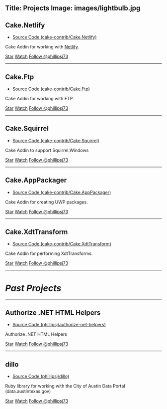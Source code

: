 Title: Projects
Image: images/lightbulb.jpg
---
## Cake.Netlify

* [Source Code (cake-contrib/Cake.Netlify)](https://github.com/cake-contrib/Cake.Netlify)

Cake Addin for working with [Netlify](https://www.netlify.com/).

<p>
    <a class="github-button" href="https://github.com/cake-contrib/Cake.Netlify" data-icon="octicon-star" data-style="mega" data-count-href="phillipsj/Cake.Ftp/stargazers" data-count-api="/reposcake-contrib/Cake.Netlify#stargazers_count" data-count-aria-label="# stargazers on GitHub" aria-label="Star cake-contrib/Cake.Netlify on GitHub">Star</a> <a class="github-button" href="https://github.com/cake-contrib/Cake.Netlify" data-icon="octicon-eye" data-style="mega" data-count-href="cake-contrib/Cake.Netlify/watchers" data-count-api="/repos/cake-contrib/Cake.Netlify#subscribers_count" data-count-aria-label="# watchers on GitHub" aria-label="Watch cake-contrib/Cake.Netlify on GitHub">Watch</a> <a href="https://twitter.com/phillipsj73" class="twitter-follow-button" data-show-count="true" data-size="large">Follow @phillipsj73</a>
</p>

---

## Cake.Ftp

* [Source Code (cake-contrib/Cake.Ftp)](https://github.com/cake-contrib/Cake.Ftp)

Cake Addin for working with FTP.

<p>
    <a class="github-button" href="https://github.com/cake-contrib/Cake.Ftp" data-icon="octicon-star" data-style="mega" data-count-href="cake-contrib/Cake.Ftp/stargazers" data-count-api="/repos/cake-contrib/Cake.Ftp#stargazers_count" data-count-aria-label="# stargazers on GitHub" aria-label="Star cake-contrib/Cake.Ftp on GitHub">Star</a> <a class="github-button" href="https://github.com/cake-contrib/Cake.Ftp" data-icon="octicon-eye" data-style="mega" data-count-href="cake-contrib/Cake.Ftp/watchers" data-count-api="/repos/cake-contrib/Cake.Ftp#subscribers_count" data-count-aria-label="# watchers on GitHub" aria-label="Watch cake-contrib/Cake.Ftp on GitHub">Watch</a> <a href="https://twitter.com/phillipsj73" class="twitter-follow-button" data-show-count="true" data-size="large">Follow @phillipsj73</a>
</p>

---

## Cake.Squirrel

* [Source Code (cake-contrib/Cake.Squirrel)](https://github.com/cake-contrib/Cake.Squirrel)

Cake Addin to support Squirrel.Windows

<p>
    <a class="github-button" href="https://github.com/cake-contrib/Cake.Squirrel" data-icon="octicon-star" data-style="mega" data-count-href="cake-contrib/Cake.Squirrel/stargazers" data-count-api="/repos/cake-contrib/Cake.Squirrel#stargazers_count" data-count-aria-label="# stargazers on GitHub" aria-label="Star cake-contrib/Cake.Squirrel on GitHub">Star</a> <a class="github-button" href="https://github.com/cake-contrib/Cake.Squirrel" data-icon="octicon-eye" data-style="mega" data-count-href="cake-contrib/Cake.Squirrel/watchers" data-count-api="/repos/cake-contrib/Cake.Squirrel#subscribers_count" data-count-aria-label="# watchers on GitHub" aria-label="Watch cake-contrib/Cake.Squirrel on GitHub">Watch</a> <a href="https://twitter.com/phillipsj73" class="twitter-follow-button" data-show-count="true" data-size="large">Follow @phillipsj73</a>
</p>

---

## Cake.AppPackager

* [Source Code (cake-contrib/Cake.AppPackager)](https://github.com/cake-contrib/Cake.AppPackager)

Cake Addin for creating UWP packages.

<p>
    <a class="github-button" href="https://github.com/cake-contrib/Cake.AppPackager" data-icon="octicon-star" data-style="mega" data-count-href="cake-contrib/Cake.AppPackager/stargazers" data-count-api="/repos/cake-contrib/Cake.AppPackager#stargazers_count" data-count-aria-label="# stargazers on GitHub" aria-label="Star cake-contrib/Cake.AppPackager on GitHub">Star</a> <a class="github-button" href="https://github.com/cake-contrib/Cake.AppPackager" data-icon="octicon-eye" data-style="mega" data-count-href="cake-contrib/Cake.AppPackager/watchers" data-count-api="/repos/cake-contrib/Cake.AppPackager#subscribers_count" data-count-aria-label="# watchers on GitHub" aria-label="Watch cake-contrib/Cake.AppPackager on GitHub">Watch</a> <a href="https://twitter.com/phillipsj73" class="twitter-follow-button" data-show-count="true" data-size="large">Follow @phillipsj73</a>
</p>

---

## Cake.XdtTransform

* [Source Code (cake-contrib/Cake.XdtTransform)](https://github.com/cake-contrib/Cake.XdtTransform)

Cake Addin for performing XdtTransforms.

<p>
    <a class="github-button" href="https://github.com/cake-contrib/Cake.XdtTransform" data-icon="octicon-star" data-style="mega" data-count-href="cake-contrib/Cake.XdtTransform/stargazers" data-count-api="/repos/cake-contrib/Cake.XdtTransform#stargazers_count" data-count-aria-label="# stargazers on GitHub" aria-label="Star cake-contrib/Cake.XdtTransform on GitHub">Star</a> <a class="github-button" href="https://github.com/cake-contrib/Cake.XdtTransform" data-icon="octicon-eye" data-style="mega" data-count-href="cake-contrib/Cake.XdtTransform/watchers" data-count-api="/repos/cake-contrib/Cake.XdtTransform#subscribers_count" data-count-aria-label="# watchers on GitHub" aria-label="Watch cake-contrib/Cake.XdtTransform on GitHub">Watch</a> <a href="https://twitter.com/phillipsj73" class="twitter-follow-button" data-show-count="true" data-size="large">Follow @phillipsj73</a>
</p>

---
# *Past Projects*
---

## Authorize .NET HTML Helpers

* [Source Code (phillipsj/authorize-net-helpers)](https://github.com/phillipsj/authorize-net-helpers)

Authorize .NET HTML Helpers  

<p>
    <a class="github-button" href="https://github.com/phillipsj/authorize-net-helpers" data-icon="octicon-star" data-style="mega" data-count-href="phillipsj/authorize-net-helpers/stargazers" data-count-api="/repos/phillipsj/authorize-net-helpers#stargazers_count" data-count-aria-label="# stargazers on GitHub" aria-label="Star phillipsj/authorize-net-helpers on GitHub">Star</a> <a class="github-button" href="https://github.com/phillipsj/authorize-net-helpers" data-icon="octicon-eye" data-style="mega" data-count-href="phillipsj/authorize-net-helpers/watchers" data-count-api="/repos/phillipsj/authorize-net-helpers#subscribers_count" data-count-aria-label="# watchers on GitHub" aria-label="Watch phillipsj/authorize-net-helpers on GitHub">Watch</a> <a href="https://twitter.com/phillipsj73" class="twitter-follow-button" data-show-count="true" data-size="large">Follow @phillipsj73</a>
</p>

---

## dillo

* [Source Code (phillipsj/dillo)](https://github.com/phillipsj/dillo)

Ruby library for working with the City of Austin Data Portal (data.austintexas.gov)

<p>
    <a class="github-button" href="https://github.com/phillipsj/dillo" data-icon="octicon-star" data-style="mega" data-count-href="phillipsj/dillo/stargazers" data-count-api="/repos/phillipsj/dillo#stargazers_count" data-count-aria-label="# stargazers on GitHub" aria-label="Star phillipsj/dillo on GitHub">Star</a> <a class="github-button" href="https://github.com/phillipsj/dillo" data-icon="octicon-eye" data-style="mega" data-count-href="phillipsj/dillo/watchers" data-count-api="/repos/phillipsj/dillo#subscribers_count" data-count-aria-label="# watchers on GitHub" aria-label="Watch phillipsj/dillo on GitHub">Watch</a> <a href="https://twitter.com/phillipsj73" class="twitter-follow-button" data-show-count="true" data-size="large">Follow @phillipsj73</a>
</p>

<script async defer id="github-bjs" src="https://buttons.github.io/buttons.js"></script>
<script>!function(d,s,id){var js,fjs=d.getElementsByTagName(s)[0],p=/^http:/.test(d.location)?'http':'https';if(!d.getElementById(id)){js=d.createElement(s);js.id=id;js.src=p+'://platform.twitter.com/widgets.js';fjs.parentNode.insertBefore(js,fjs);}}(document, 'script', 'twitter-wjs');</script>